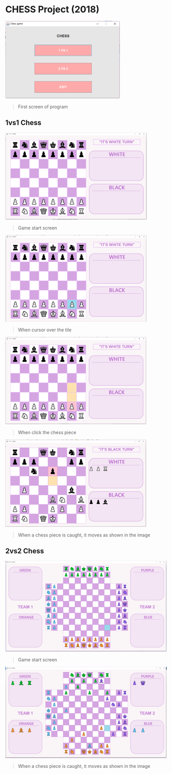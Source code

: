 # CHESS Project (2018)
![Start screen](./Image/startscreen.png)
>First screen of program  


## 1vs1 Chess
![Game start screen](./Image/1vs1start.png)
> Game start screen  


![Cursor over](./Image/1vs1cursor.png)
> When cursor over the tile  


![Click piece](./Image/1vs1click.png)
> When click the chess piece  


![catched](./Image/1vs1catched.png)
> When a chess piece is caught, it moves as shown in the image  



## 2vs2 Chess
![Game start screen](./Image/2vs2start.png)
> Game start screen  



![catched](./Image/2vs2catched.png)
> When a chess piece is caught, it moves as shown in the image  

